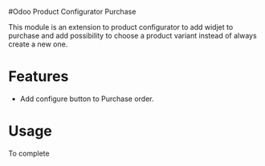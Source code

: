 #Odoo Product Configurator Purchase

This module is an extension to product configurator to add widjet to purchase and add possibility to choose a product variant instead of always create a new one.

Features
========

- Add configure button to Purchase order.

Usage
=====

To complete
